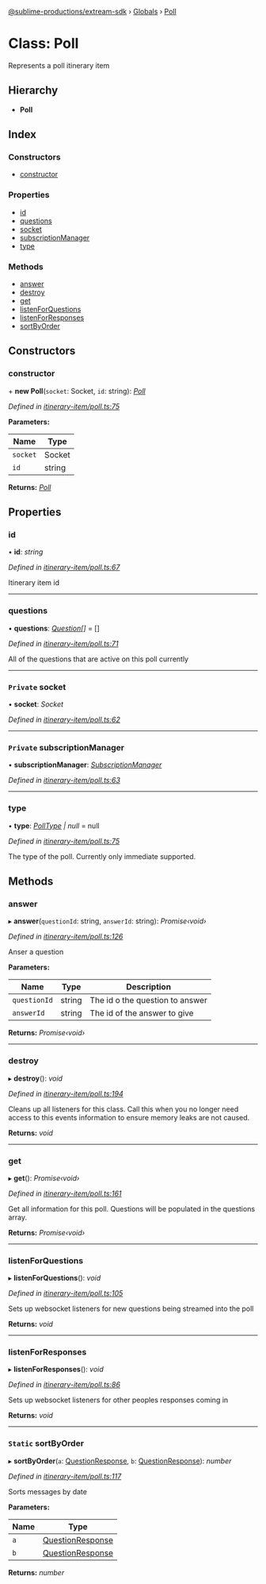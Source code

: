 [@sublime-productions/extream-sdk](../README.md) › [Globals](../globals.md) › [Poll](poll.md)

# Class: Poll

Represents a poll itinerary item

## Hierarchy

* **Poll**

## Index

### Constructors

* [constructor](poll.md#constructor)

### Properties

* [id](poll.md#id)
* [questions](poll.md#questions)
* [socket](poll.md#private-socket)
* [subscriptionManager](poll.md#private-subscriptionmanager)
* [type](poll.md#type)

### Methods

* [answer](poll.md#answer)
* [destroy](poll.md#destroy)
* [get](poll.md#get)
* [listenForQuestions](poll.md#listenforquestions)
* [listenForResponses](poll.md#listenforresponses)
* [sortByOrder](poll.md#static-sortbyorder)

## Constructors

###  constructor

\+ **new Poll**(`socket`: Socket, `id`: string): *[Poll](poll.md)*

*Defined in [itinerary-item/poll.ts:75](https://github.com/Extream-SaaS/ex-sdk/blob/c40df84/src/itinerary-item/poll.ts#L75)*

**Parameters:**

Name | Type |
------ | ------ |
`socket` | Socket |
`id` | string |

**Returns:** *[Poll](poll.md)*

## Properties

###  id

• **id**: *string*

*Defined in [itinerary-item/poll.ts:67](https://github.com/Extream-SaaS/ex-sdk/blob/c40df84/src/itinerary-item/poll.ts#L67)*

Itinerary item id

___

###  questions

• **questions**: *[Question](question.md)[]* = []

*Defined in [itinerary-item/poll.ts:71](https://github.com/Extream-SaaS/ex-sdk/blob/c40df84/src/itinerary-item/poll.ts#L71)*

All of the questions that are active on this poll currently

___

### `Private` socket

• **socket**: *Socket*

*Defined in [itinerary-item/poll.ts:62](https://github.com/Extream-SaaS/ex-sdk/blob/c40df84/src/itinerary-item/poll.ts#L62)*

___

### `Private` subscriptionManager

• **subscriptionManager**: *[SubscriptionManager](subscriptionmanager.md)*

*Defined in [itinerary-item/poll.ts:63](https://github.com/Extream-SaaS/ex-sdk/blob/c40df84/src/itinerary-item/poll.ts#L63)*

___

###  type

• **type**: *[PollType](../enums/polltype.md) | null* = null

*Defined in [itinerary-item/poll.ts:75](https://github.com/Extream-SaaS/ex-sdk/blob/c40df84/src/itinerary-item/poll.ts#L75)*

The type of the poll. Currently only immediate supported.

## Methods

###  answer

▸ **answer**(`questionId`: string, `answerId`: string): *Promise‹void›*

*Defined in [itinerary-item/poll.ts:126](https://github.com/Extream-SaaS/ex-sdk/blob/c40df84/src/itinerary-item/poll.ts#L126)*

Anser a question

**Parameters:**

Name | Type | Description |
------ | ------ | ------ |
`questionId` | string | The id o the question to answer |
`answerId` | string | The id of the answer to give  |

**Returns:** *Promise‹void›*

___

###  destroy

▸ **destroy**(): *void*

*Defined in [itinerary-item/poll.ts:194](https://github.com/Extream-SaaS/ex-sdk/blob/c40df84/src/itinerary-item/poll.ts#L194)*

Cleans up all listeners for this class. Call this when you no longer need access to this events information to ensure memory leaks are not caused.

**Returns:** *void*

___

###  get

▸ **get**(): *Promise‹void›*

*Defined in [itinerary-item/poll.ts:161](https://github.com/Extream-SaaS/ex-sdk/blob/c40df84/src/itinerary-item/poll.ts#L161)*

Get all information for this poll. Questions will be populated in the questions array.

**Returns:** *Promise‹void›*

___

###  listenForQuestions

▸ **listenForQuestions**(): *void*

*Defined in [itinerary-item/poll.ts:105](https://github.com/Extream-SaaS/ex-sdk/blob/c40df84/src/itinerary-item/poll.ts#L105)*

Sets up websocket listeners for new questions being streamed into the poll

**Returns:** *void*

___

###  listenForResponses

▸ **listenForResponses**(): *void*

*Defined in [itinerary-item/poll.ts:86](https://github.com/Extream-SaaS/ex-sdk/blob/c40df84/src/itinerary-item/poll.ts#L86)*

Sets up websocket listeners for other peoples responses coming in

**Returns:** *void*

___

### `Static` sortByOrder

▸ **sortByOrder**(`a`: [QuestionResponse](../interfaces/questionresponse.md), `b`: [QuestionResponse](../interfaces/questionresponse.md)): *number*

*Defined in [itinerary-item/poll.ts:117](https://github.com/Extream-SaaS/ex-sdk/blob/c40df84/src/itinerary-item/poll.ts#L117)*

Sorts messages by date

**Parameters:**

Name | Type |
------ | ------ |
`a` | [QuestionResponse](../interfaces/questionresponse.md) |
`b` | [QuestionResponse](../interfaces/questionresponse.md) |

**Returns:** *number*
